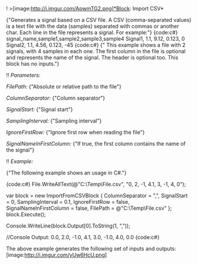 ! >[image:http://i.imgur.com/ApwmTG2.png]*Block: Import CSV*

{"Generates a signal based on a CSV file.
A CSV (comma-separated values) is a text file with the data (samples) separated with commas or another char. Each line in the file represents a signal. For example:"}
{code:c#}
signal_name,sample1,sample2,sample3,sample4
Signal1, 1.1, 9.12, 0.123, 0
Signal2, 1.1, 4.56, 0.123, -45
{code:c#}
{"
This example shows a file with 2 signals, with 4 samples in each one. The first column in the file is optional and represents the name of the signal. The header is optional too.
This block has no inputs."}

!! *Parameters:*

*FilePath:* {"Absolute or relative path to the file"}

*ColumnSeparator:* {"Column separator"}

*SignalStart:* {"Signal start"}

*SamplingInterval:* {"Sampling interval"}

*IgnoreFirstRow:* {"Ignore first row when reading the file"}

*SignalNameInFirstColumn:* {"If true, the first column contains the name of the signal"}

!! *Example:*

{"The following example shows an usage in C#."}

{code:c#}
File.WriteAllText(@"C:\Temp\File.csv", "0, 2, -1, 4.1, 3, -1, 4, 0");

var block = new ImportFromCSVBlock
{
    ColumnSeparator = ",",
    SignalStart = 0,
    SamplingInterval = 0.1,
    IgnoreFirstRow = false,
    SignalNameInFirstColumn = false,
    FilePath = @"C:\Temp\File.csv"
};
block.Execute();

Console.WriteLine(block.Output[0].ToString(1, ","));

//Console Output: 0.0, 2.0, -1.0, 4.1, 3.0, -1.0, 4.0, 0.0
{code:c#}

The above example generates the following set of inputs and outputs:
[image:http://i.imgur.com/yUw6HcU.png]

